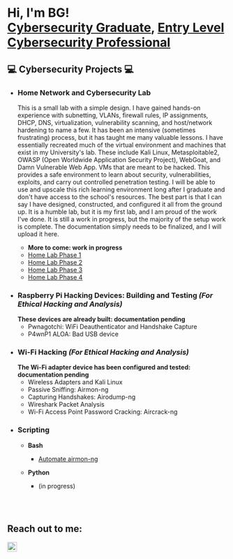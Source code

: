 <h1>Hi, I'm BG! <br/><a href="https://github.com/bgtestpage">Cybersecurity Graduate</a>, <a href="https://www.linkedin.com/in/blaine-geiger-999b81329/">Entry Level Cybersecurity Professional</a></h1>

<h2> 💻 Cybersecurity Projects  💻 </h2>

- <h3>Home Network and Cybersecurity Lab</h3>
  <p>This is a small lab with a simple design. I have gained hands-on experience with subnetting, VLANs, firewall rules, IP assignments,
  DHCP, DNS, virtualization, vulnerability scanning, and host/network hardening to name a few. It has been an intensive (sometimes frustrating) process, but it has taught me many
  valuable lessons. I have essentially recreated much of the virtual environment and machines that exist in my University's lab. These include Kali
  Linux, Metasploitable2, OWASP (Open Worldwide Application Security Project), WebGoat, and Damn Vulnerable Web App. VMs that are meant to be hacked. This
  provides a safe environment to learn about security, vulnerabilities, exploits, and carry out controlled penetration testing. I will be able to use and upscale this rich learning environment
  long after I graduate and don't have access to the school's resources. The best part is that I can say I have designed, constructed, and configured it all from the ground up.
  It is a humble lab, but it is my first lab, and I am proud of the work I've done. It is still a work in progress, but the majority of the setup work is complete. The documentation
  simply needs to be finalized, and I will upload it here.</p>

  - <b>More to come: work in progress</b>
  - [Home Lab Phase 1](https://github.com/bgtestpage/Home-Lab-Phase=1)
  - [Home Lab Phase 2](https://github.com/bgtestpage/Homelab/Phase2)
  - [Home Lab Phase 3](https://github.com/bgtestpage/Homelab/Phase3)
  - [Home Lab Phase 4](https://github.com/bgtestpage/Homelab/Phase4)
    
- <h3>Raspberry Pi Hacking Devices: Building and Testing<i> (For Ethical Hacking and Analysis)</h3></i>
    <b>These devices are already built: documentation pending</b>
    <ul>
      <li>Pwnagotchi: WiFi Deauthenticator and Handshake Capture</li>
      <li>P4wnP1 ALOA: Bad USB device</li>
    </ul>
  
- <h3>Wi-Fi Hacking<i> (For Ethical Hacking and Analysis)</i></h3>
    <b>The Wi-Fi adapter device has been configured and tested: documentation pending</b>
    <ul>
      <li>Wireless Adapters and Kali Linux</li>
      <li>Passive Sniffing: Airmon-ng</li>
      <li>Capturing Handshakes: Airodump-ng</li>
      <li>Wireshark Packet Analysis</li>
      <li>Wi-Fi Access Point Password Cracking: Aircrack-ng</li>
    </ul>
    
- <h3>Scripting</h3>

  - <b>Bash</b>
    - [Automate airmon-ng](https://github.com/bgtestpage/Automate-Airmon-ng)
      
  - <b>Python</b>
    - <p>(in progress)</p>
 

<br>
<br>

<h2>Reach out to me:</h2>
<a href="https://linkedin.com/in/bg" target="_blank">
    <img align="left" alt="BG | LinkedIn" width="22px" src="https://cdn.jsdelivr.net/npm/simple-icons@v3/icons/linkedin.svg" />
</a>




<!--
**bgtestpage/bgtestpage** is a ✨ _special_ ✨ repository because its `README.md` (this file) appears on your GitHub profile.

Here are some ideas to get you started:

- 🔭 I’m currently working on ...
- 🌱 I’m currently learning ...
- 👯 I’m looking to collaborate on ...
- 🤔 I’m looking for help with ...
- 💬 Ask me about ...
- 📫 How to reach me: ...
- 😄 Pronouns: ...
- ⚡ Fun fact: ...
-->
